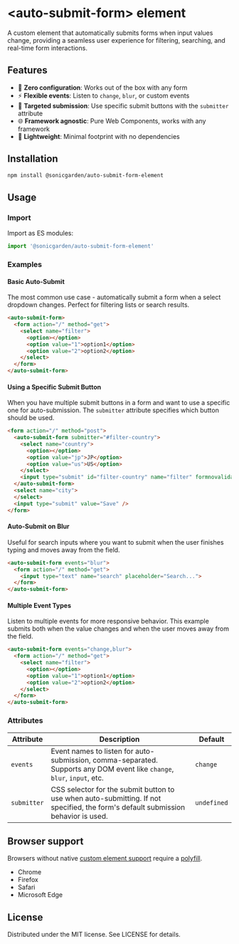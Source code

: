 # &lt;auto-submit-form&gt; element

A custom element that automatically submits forms when input values change, providing a seamless user experience for filtering, searching, and real-time form interactions.

## Features

- 🚀 **Zero configuration**: Works out of the box with any form
- ⚡ **Flexible events**: Listen to `change`, `blur`, or custom events
- 🎯 **Targeted submission**: Use specific submit buttons with the `submitter` attribute
- 🌐 **Framework agnostic**: Pure Web Components, works with any framework
- 📱 **Lightweight**: Minimal footprint with no dependencies

## Installation

```bash
npm install @sonicgarden/auto-submit-form-element
```

## Usage

### Import

Import as ES modules:

```js
import '@sonicgarden/auto-submit-form-element'
```

### Examples

#### Basic Auto-Submit

The most common use case - automatically submit a form when a select dropdown changes. Perfect for filtering lists or search results.

```html
<auto-submit-form>
  <form action="/" method="get">
    <select name="filter">
      <option></option>
      <option value="1">option1</option>
      <option value="2">option2</option>
    </select>
  </form>
</auto-submit-form>
```

#### Using a Specific Submit Button

When you have multiple submit buttons in a form and want to use a specific one for auto-submission. The `submitter` attribute specifies which button should be used.

```html
<form action="/" method="post">
  <auto-submit-form submitter="#filter-country">
    <select name="country">
      <option></option>
      <option value="jp">JP</option>
      <option value="us">US</option>
    </select>
    <input type="submit" id="filter-country" name="filter" formnovalidate hidden />
  </auto-submit-form>
  <select name="city">
  </select>
  <input type="submit" value="Save" />
</form>
```

#### Auto-Submit on Blur

Useful for search inputs where you want to submit when the user finishes typing and moves away from the field.

```html
<auto-submit-form events="blur">
  <form action="/" method="get">
    <input type="text" name="search" placeholder="Search...">
  </form>
</auto-submit-form>
```

#### Multiple Event Types

Listen to multiple events for more responsive behavior. This example submits both when the value changes and when the user moves away from the field.

```html
<auto-submit-form events="change,blur">
  <form action="/" method="get">
    <select name="filter">
      <option></option>
      <option value="1">option1</option>
      <option value="2">option2</option>
    </select>
  </form>
</auto-submit-form>
```

### Attributes

| Attribute | Description | Default |
|-----------|-------------|---------|
| `events` | Event names to listen for auto-submission, comma-separated. Supports any DOM event like `change`, `blur`, `input`, etc. | `change` |
| `submitter` | CSS selector for the submit button to use when auto-submitting. If not specified, the form's default submission behavior is used. | `undefined` |

## Browser support

Browsers without native [custom element support][support] require a [polyfill][].
- Chrome
- Firefox
- Safari
- Microsoft Edge

[support]: https://caniuse.com/custom-elementsv1
[polyfill]: https://github.com/webcomponents/custom-elements

## License

Distributed under the MIT license. See LICENSE for details.
